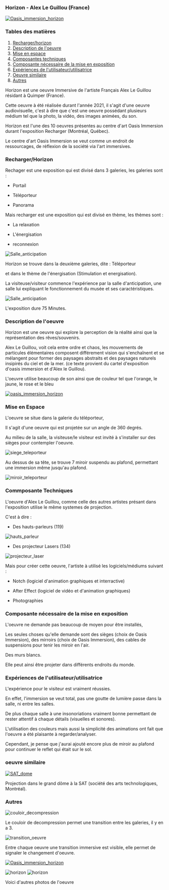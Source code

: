 ### **Horizon - Alex Le Guillou (France)** 


[![Oasis_immersion_horizon](http://img.youtube.com/vi/wW5aCeQlCRE/0.jpg)](https://www.youtube.com/watch?v=wW5aCeQlCRE)

### Tables des matières


1. [Recharger/horizon](#Recharger-horizon)
2. [Description de l'oeuvre](#description-de-l'oeuvre)
3. [Mise en espace](#Mise-en-espace)
4. [Composantes techniques](#Composantes-techniques)
5. [Composante nécessaire de la mise en exposition](#Composante-nécessaire-de-la-mise-en-exposition)
6. [Expériences de l'utilisateur/utilisatrice](#Expériences-de-l'utilisateur-utilisatrice)
7. [Oeuvre similaire](#Oeuvre-similaire)
8. [Autres](#Autres)


Horizon est une oeuvre Immersive de l'artiste Français Alex Le Guillou résidant à Quimper (France).

Cette oeuvre à été réalisée durant l'année 2021, il s'agit d'une oeuvre audiovisuelle, c'est à dire que c'est une oeuvre possédant plusieurs médium tel que la photo, la vidéo, des images animées, du son.

Horizon est l'une des 10 oeuvres présentes au centre d'art Oasis Immersion durant l'exposition Recharger (Montréal, Québec). 

Le centre d'art Oasis Immersion se veut comme un endroit de ressourcages, de réflexion de la société via l'art immersives.

### Recharger/Horizon 

Rechager est une exposition qui est divisé dans 3 galeries, les galeries sont : 

* Portail

* Téléporteur

* Panorama

Mais recharger est une exposition qui est divisé en thème, les thèmes sont :

* La relaxation

* L'énergisation 

* reconnexion

![Salle_anticipation](media/photo_oasis_immersion/oasis_immersion_plan_musée.jpg)

Horizon se trouve dans la deuxième galeries, dite : Téléporteur 

et dans le thème de l'énergisation (Stimulation et energisation). 

La visiteuse/visiteur commence l'expérience par la salle d'anticipation, une salle lui expliquant le fonctionnement du musée et ses caractéristiques.

![Salle_anticipation](media/photo_oasis_immersion/oasis_immersion_salle_anticipation.jpg)

L'exposition dure 75 Minutes.

### Description de l'oeuvre 

Horizon est une oeuvre qui explore la perception de la réalité ainsi que la représentation des rêves/souvenirs.

Alex Le Guillou, voit cela entre ordre et chaos, les mouvements de particules élémentaires composent différement vision qui s'enchaînent et se mélangent pour former des paysages abstraits et des paysages naturels insipirés du ciel et de la mer. (ce texte provient du cartel d'exposition d'oasis immersion et d'Alex le Guillou).

L'oeuvre utilise beaucoup de son ainsi que de couleur tel que l'orange, le jaune, le rose et le bleu

[![oasis_immersion_horizon](http://img.youtube.com/vi/w7TinEIs-FU/0.jpg)](https://www.youtube.com/watch?v=w7TinEIs-FU)


### Mise en Espace

L'oeuvre se situe dans la galerie du téléporteur,

Il s'agit d'une oeuvre qui est projetée sur un angle de 360 degrés.

Au milieu de la salle, la visiteuse/le visiteur est invité à s'installer sur des sièges pour contempler l'oeuvre. 

![siege_teleporteur](media/photo_oasis_immersion/oasis_immersion_teleporteur_siege.jpg)

Au dessus de sa tête, se trouve 7 miroir suspendu au plafond, permettant une immersion même jusqu'au plafond.

![miroir_teleporteur](media/photo_oasis_immersion/oasis_immersion_miroir_teleporteur.jpg)

### Commposante Techniques

L'oeuvre d'Alex Le Guillou, comme celle des autres artistes présant dans l'exposition utilise le même systemes de projection.

C'est à dire : 

* Des hauts-parleurs (119)

![hauts_parleur](media/photo_oasis_immersion/oasis_immersion_hauts_parleurs.jpg)

* Des projecteur Lasers (134)

![projecteur_laser](media/photo_oasis_immersion/oasis_immersion_projecteur_laser.jpg)

Mais pour créer cette oeuvre, l'artiste à utilisé les logiciels/médiums suivant :

* Notch (logiciel d'animation graphiques et interractive)

* After Effect (logiciel de vidéo et d'animation graphiques)

* Photographies


### Composante nécessaire de la mise en exposition

L'oeuvre ne demande pas beaucoup de moyen pour être installés,

Les seules choses qu'elle demande sont des sièges (choix de Oasis Immersion), des mirroirs (choix de Oasis Immersion), des cables de suspensions pour tenir les miroir en l'air.

Des murs blancs. 

Elle peut ainsi être projeter dans différents endroits du monde. 

### Expériences de l'utilisateur/utilisatrice 

L'expérience pour le visiteur est vraiment réussies.

En effet, l'immersion se veut total, pas une goutte de lumière passe dans la salle, ni entre les salles.

De plus chaque salle à une insonoriations vraiment bonne permettant de rester attentif à chaque détails (visuelles et sonores).

L'utilisation des couleurs mais aussi la simplicité des animations ont fait que l'oeuvre a été plaisante à regarder/analyser.

Cependant, je pense que j'aurai ajouté encore plus de miroir au plafond pour continuer le reflet qui était sur le sol.

### oeuvre similaire 

[![SAT_dome](http://img.youtube.com/vi/WedjenEsdvk/0.jpg)](https://www.youtube.com/watch?v=WedjenEsdvk)

Projection dans le grand dôme à la SAT (société des arts technologiques, Montréal).

### Autres 


![couloir_decompression](media/photo_oasis_immersion/oasis_immersion_couloir_decompression.jpg)

Le couloir de decompression permet une transition entre les galeries, il y en a 3.

![transition_oeuvre](media/photo_oasis_immersion/oasis_immersion_transition-oeuvre.jpg)

Entre chaque oeuvre une transition immersive est visible, elle permet de signaler le changement d'oeuvre.

[![Oasis_immersion_horizon](http://img.youtube.com/vi/VGw_vSf4Qm8/0.jpg)](https://www.youtube.com/watch?v=VGw_vSf4Qm8)

![horizon](media/photo_oasis_immersion/oasis_immersion_horizon_bleu_droitre.jpg)
![horizon](media/photo_oasis_immersion/oasis_immersion_horizon_bleu_milieu.jpg)



Voici d'autres photos de l'oeuvre
